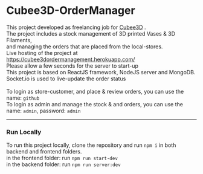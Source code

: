 # Cubee3D-OrderManager

This project developed as freelancing job for [Cubee3D](https://cubee3d.com) . <br />
The project includes a stock management of 3D printed Vases & 3D Filaments, <br/> and managing the orders that are placed from the local-stores.
<br />
Live hosting of the project at https://cubee3dordermanagement.herokuapp.com/ <br />
Please allow a few seconds for the server to start-up
<br />
This project is based on ReactJS framework, NodeJS server and MongoDB.<br />
Socket.io is used to live-update the order status <br />
<br/>
To login as store-customer, and place & review orders, you can use the name: `github` <br />
To login as admin and manage the stock & and orders, you can use the name: `admin`, password: `admin` <br />

---

### Run Locally

To run this project locally, clone the repository and run `npm i` in both backend and frontend folders.
<br />
in the frontend folder: run `npm run start-dev`
<br />
in the backend folder: run `npm run server:dev`
<br />
